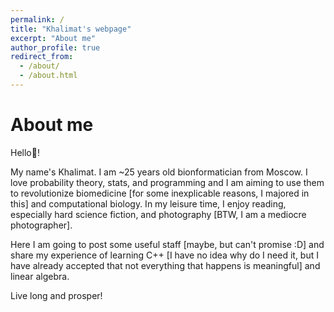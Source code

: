 ```yaml
---
permalink: /
title: "Khalimat's webpage"
excerpt: "About me"
author_profile: true
redirect_from: 
  - /about/
  - /about.html
---
```

About me
======
Hello🖖! 

My name's Khalimat. I am ~25 years old bionformatician from Moscow. I love probability theory, stats, and programming and I am aiming to use them to revolutionize biomedicine [for some inexplicable reasons, I majored in this] and computational biology. In my leisure time, I enjoy reading, especially hard science fiction, and photography [BTW, I am a mediocre photographer]. 

Here I am going to post some useful staff [maybe, but can't promise :D] and share my experience of learning C++ [I have no idea why do I need it, but I have already accepted that not everything that happens is meaningful] and linear algebra.

Live long and prosper!